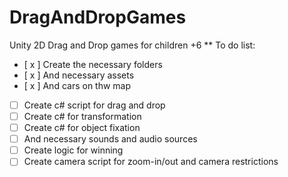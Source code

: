 # DragAndDropGames
 Unity 2D Drag and Drop games for children +6 
 ** To do list: 
- [ x ] Create the necessary folders
- [ x ] And necessary assets
- [ x ] And cars on thw map
- [ ] Create c# script for drag and drop
- [ ] Create c# for transformation
- [ ] Create c# for object fixation
- [ ] And necessary sounds and audio sources
- [ ] Create logic for winning
- [ ] Create camera script for zoom-in/out and camera restrictions
